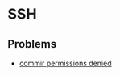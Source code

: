 # SSH

## Problems
- [commir permissions denied](https://stackoverflow.com/questions/19917094/fatal-could-not-open-git-commit-editmsg-permission-denied)
